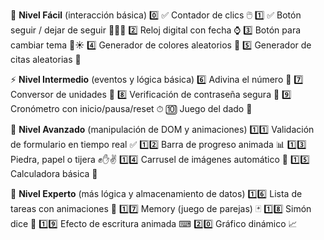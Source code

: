 
🔰 <strong>Nivel Fácil</strong> (interacción básica)
0️⃣ ✅ Contador de clics 🖱️
1️⃣ ✅ Botón seguir / dejar de seguir 🕵🏽‍♀️
2️⃣ Reloj digital con fecha ⌚
3️⃣ Botón para cambiar tema 🌙☀️
4️⃣ Generador de colores aleatorios 🎨
5️⃣ Generador de citas aleatorias 📜
<br>

  ⚡ <strong>Nivel Intermedio</strong> (eventos y lógica básica)
  6️⃣ Adivina el número 🎯
  7️⃣ Conversor de unidades 🔄
  8️⃣ Verificación de contraseña segura 🔐
  9️⃣ Cronómetro con inicio/pausa/reset ⏱
  🔟 Juego del dado 🎲
<br>

  🚀 <strong>Nivel Avanzado</strong> (manipulación de DOM y animaciones)
  1️⃣1️⃣ Validación de formulario en tiempo real ✅
  1️⃣2️⃣ Barra de progreso animada 📊
  1️⃣3️⃣ Piedra, papel o tijera ✊✋✌
  1️⃣4️⃣ Carrusel de imágenes automático 📸
  1️⃣5️⃣ Calculadora básica 🧮
<br>

  🧠 <strong>Nivel Experto</strong> (más lógica y almacenamiento de datos)
  1️⃣6️⃣ Lista de tareas con animaciones 📝
  1️⃣7️⃣ Memory (juego de parejas) 🃏
  1️⃣8️⃣ Simón dice 🎵
  1️⃣9️⃣ Efecto de escritura animada ⌨
  2️⃣0️⃣ Gráfico dinámico 📈